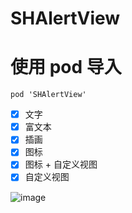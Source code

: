 # SHAlertView
# 使用 pod 导入
```
pod 'SHAlertView'
```
- [x] 文字
- [x] 富文本
- [x] 插画
- [x] 图标
- [x] 图标 + 自定义视图
- [x] 自定义视图

![image](https://github.com/CCSH/SHAlertView/blob/master/QQ20180825-103020-HD.gif)
